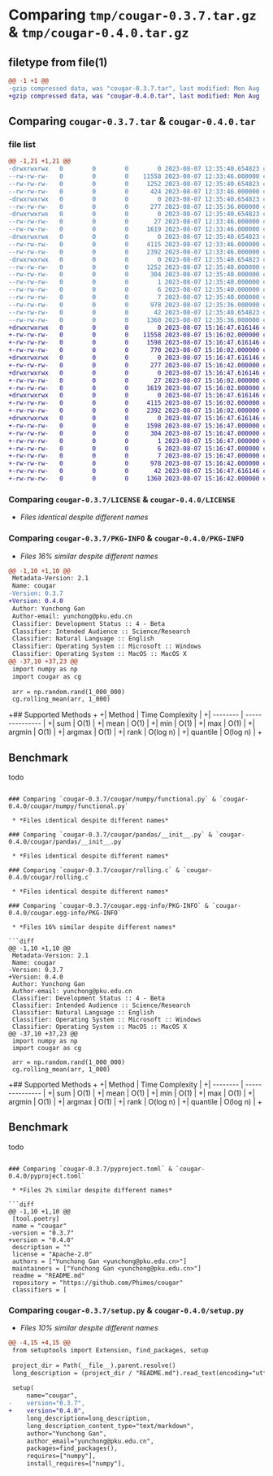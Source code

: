 # Comparing `tmp/cougar-0.3.7.tar.gz` & `tmp/cougar-0.4.0.tar.gz`

## filetype from file(1)

```diff
@@ -1 +1 @@
-gzip compressed data, was "cougar-0.3.7.tar", last modified: Mon Aug  7 12:35:40 2023, max compression
+gzip compressed data, was "cougar-0.4.0.tar", last modified: Mon Aug  7 15:16:47 2023, max compression
```

## Comparing `cougar-0.3.7.tar` & `cougar-0.4.0.tar`

### file list

```diff
@@ -1,21 +1,21 @@
-drwxrwxrwx   0        0        0        0 2023-08-07 12:35:40.654823 cougar-0.3.7/
--rw-rw-rw-   0        0        0    11558 2023-08-07 12:33:46.000000 cougar-0.3.7/LICENSE
--rw-rw-rw-   0        0        0     1252 2023-08-07 12:35:40.654823 cougar-0.3.7/PKG-INFO
--rw-rw-rw-   0        0        0      424 2023-08-07 12:33:46.000000 cougar-0.3.7/README.md
-drwxrwxrwx   0        0        0        0 2023-08-07 12:35:40.654823 cougar-0.3.7/cougar/
--rw-rw-rw-   0        0        0      277 2023-08-07 12:35:36.000000 cougar-0.3.7/cougar/__init__.py
-drwxrwxrwx   0        0        0        0 2023-08-07 12:35:40.654823 cougar-0.3.7/cougar/numpy/
--rw-rw-rw-   0        0        0       27 2023-08-07 12:33:46.000000 cougar-0.3.7/cougar/numpy/__init__.py
--rw-rw-rw-   0        0        0     1619 2023-08-07 12:33:46.000000 cougar-0.3.7/cougar/numpy/functional.py
-drwxrwxrwx   0        0        0        0 2023-08-07 12:35:40.654823 cougar-0.3.7/cougar/pandas/
--rw-rw-rw-   0        0        0     4115 2023-08-07 12:33:46.000000 cougar-0.3.7/cougar/pandas/__init__.py
--rw-rw-rw-   0        0        0     2392 2023-08-07 12:33:46.000000 cougar-0.3.7/cougar/rolling.c
-drwxrwxrwx   0        0        0        0 2023-08-07 12:35:40.654823 cougar-0.3.7/cougar.egg-info/
--rw-rw-rw-   0        0        0     1252 2023-08-07 12:35:40.000000 cougar-0.3.7/cougar.egg-info/PKG-INFO
--rw-rw-rw-   0        0        0      304 2023-08-07 12:35:40.000000 cougar-0.3.7/cougar.egg-info/SOURCES.txt
--rw-rw-rw-   0        0        0        1 2023-08-07 12:35:40.000000 cougar-0.3.7/cougar.egg-info/dependency_links.txt
--rw-rw-rw-   0        0        0        6 2023-08-07 12:35:40.000000 cougar-0.3.7/cougar.egg-info/requires.txt
--rw-rw-rw-   0        0        0        7 2023-08-07 12:35:40.000000 cougar-0.3.7/cougar.egg-info/top_level.txt
--rw-rw-rw-   0        0        0      978 2023-08-07 12:35:36.000000 cougar-0.3.7/pyproject.toml
--rw-rw-rw-   0        0        0       42 2023-08-07 12:35:40.654823 cougar-0.3.7/setup.cfg
--rw-rw-rw-   0        0        0     1360 2023-08-07 12:35:36.000000 cougar-0.3.7/setup.py
+drwxrwxrwx   0        0        0        0 2023-08-07 15:16:47.616146 cougar-0.4.0/
+-rw-rw-rw-   0        0        0    11558 2023-08-07 15:16:02.000000 cougar-0.4.0/LICENSE
+-rw-rw-rw-   0        0        0     1598 2023-08-07 15:16:47.616146 cougar-0.4.0/PKG-INFO
+-rw-rw-rw-   0        0        0      770 2023-08-07 15:16:02.000000 cougar-0.4.0/README.md
+drwxrwxrwx   0        0        0        0 2023-08-07 15:16:47.616146 cougar-0.4.0/cougar/
+-rw-rw-rw-   0        0        0      277 2023-08-07 15:16:42.000000 cougar-0.4.0/cougar/__init__.py
+drwxrwxrwx   0        0        0        0 2023-08-07 15:16:47.616146 cougar-0.4.0/cougar/numpy/
+-rw-rw-rw-   0        0        0       27 2023-08-07 15:16:02.000000 cougar-0.4.0/cougar/numpy/__init__.py
+-rw-rw-rw-   0        0        0     1619 2023-08-07 15:16:02.000000 cougar-0.4.0/cougar/numpy/functional.py
+drwxrwxrwx   0        0        0        0 2023-08-07 15:16:47.616146 cougar-0.4.0/cougar/pandas/
+-rw-rw-rw-   0        0        0     4115 2023-08-07 15:16:02.000000 cougar-0.4.0/cougar/pandas/__init__.py
+-rw-rw-rw-   0        0        0     2392 2023-08-07 15:16:02.000000 cougar-0.4.0/cougar/rolling.c
+drwxrwxrwx   0        0        0        0 2023-08-07 15:16:47.616146 cougar-0.4.0/cougar.egg-info/
+-rw-rw-rw-   0        0        0     1598 2023-08-07 15:16:47.000000 cougar-0.4.0/cougar.egg-info/PKG-INFO
+-rw-rw-rw-   0        0        0      304 2023-08-07 15:16:47.000000 cougar-0.4.0/cougar.egg-info/SOURCES.txt
+-rw-rw-rw-   0        0        0        1 2023-08-07 15:16:47.000000 cougar-0.4.0/cougar.egg-info/dependency_links.txt
+-rw-rw-rw-   0        0        0        6 2023-08-07 15:16:47.000000 cougar-0.4.0/cougar.egg-info/requires.txt
+-rw-rw-rw-   0        0        0        7 2023-08-07 15:16:47.000000 cougar-0.4.0/cougar.egg-info/top_level.txt
+-rw-rw-rw-   0        0        0      978 2023-08-07 15:16:42.000000 cougar-0.4.0/pyproject.toml
+-rw-rw-rw-   0        0        0       42 2023-08-07 15:16:47.616146 cougar-0.4.0/setup.cfg
+-rw-rw-rw-   0        0        0     1360 2023-08-07 15:16:42.000000 cougar-0.4.0/setup.py
```

### Comparing `cougar-0.3.7/LICENSE` & `cougar-0.4.0/LICENSE`

 * *Files identical despite different names*

### Comparing `cougar-0.3.7/PKG-INFO` & `cougar-0.4.0/PKG-INFO`

 * *Files 16% similar despite different names*

```diff
@@ -1,10 +1,10 @@
 Metadata-Version: 2.1
 Name: cougar
-Version: 0.3.7
+Version: 0.4.0
 Author: Yunchong Gan
 Author-email: yunchong@pku.edu.cn
 Classifier: Development Status :: 4 - Beta
 Classifier: Intended Audience :: Science/Research
 Classifier: Natural Language :: English
 Classifier: Operating System :: Microsoft :: Windows
 Classifier: Operating System :: MacOS :: MacOS X
@@ -37,10 +37,23 @@
 import numpy as np
 import cougar as cg
 
 arr = np.random.rand(1_000_000)
 cg.rolling_mean(arr, 1_000)
 ```
 
+## Supported Methods
+
+| Method   | Time Complexity |
+| -------- | --------------- |
+| sum      | O(1)            |
+| mean     | O(1)            |
+| min      | O(1)            |
+| max      | O(1)            |
+| argmin   | O(1)            |
+| argmax   | O(1)            |
+| rank     | O(log n)        |
+| quantile | O(log n)        |
+
 ## Benchmark
 
 todo
```

### Comparing `cougar-0.3.7/cougar/numpy/functional.py` & `cougar-0.4.0/cougar/numpy/functional.py`

 * *Files identical despite different names*

### Comparing `cougar-0.3.7/cougar/pandas/__init__.py` & `cougar-0.4.0/cougar/pandas/__init__.py`

 * *Files identical despite different names*

### Comparing `cougar-0.3.7/cougar/rolling.c` & `cougar-0.4.0/cougar/rolling.c`

 * *Files identical despite different names*

### Comparing `cougar-0.3.7/cougar.egg-info/PKG-INFO` & `cougar-0.4.0/cougar.egg-info/PKG-INFO`

 * *Files 16% similar despite different names*

```diff
@@ -1,10 +1,10 @@
 Metadata-Version: 2.1
 Name: cougar
-Version: 0.3.7
+Version: 0.4.0
 Author: Yunchong Gan
 Author-email: yunchong@pku.edu.cn
 Classifier: Development Status :: 4 - Beta
 Classifier: Intended Audience :: Science/Research
 Classifier: Natural Language :: English
 Classifier: Operating System :: Microsoft :: Windows
 Classifier: Operating System :: MacOS :: MacOS X
@@ -37,10 +37,23 @@
 import numpy as np
 import cougar as cg
 
 arr = np.random.rand(1_000_000)
 cg.rolling_mean(arr, 1_000)
 ```
 
+## Supported Methods
+
+| Method   | Time Complexity |
+| -------- | --------------- |
+| sum      | O(1)            |
+| mean     | O(1)            |
+| min      | O(1)            |
+| max      | O(1)            |
+| argmin   | O(1)            |
+| argmax   | O(1)            |
+| rank     | O(log n)        |
+| quantile | O(log n)        |
+
 ## Benchmark
 
 todo
```

### Comparing `cougar-0.3.7/pyproject.toml` & `cougar-0.4.0/pyproject.toml`

 * *Files 2% similar despite different names*

```diff
@@ -1,10 +1,10 @@
 [tool.poetry]
 name = "cougar"
-version = "0.3.7"
+version = "0.4.0"
 description = ""
 license = "Apache-2.0"
 authors = ["Yunchong Gan <yunchong@pku.edu.cn>"]
 maintainers = ["Yunchong Gan <yunchong@pku.edu.cn>"]
 readme = "README.md"
 repository = "https://github.com/Phimos/cougar"
 classifiers = [
```

### Comparing `cougar-0.3.7/setup.py` & `cougar-0.4.0/setup.py`

 * *Files 10% similar despite different names*

```diff
@@ -4,15 +4,15 @@
 from setuptools import Extension, find_packages, setup
 
 project_dir = Path(__file__).parent.resolve()
 long_description = (project_dir / "README.md").read_text(encoding="utf-8")
 
 setup(
     name="cougar",
-    version="0.3.7",
+    version="0.4.0",
     long_description=long_description,
     long_description_content_type="text/markdown",
     author="Yunchong Gan",
     author_email="yunchong@pku.edu.cn",
     packages=find_packages(),
     requires=["numpy"],
     install_requires=["numpy"],
```

